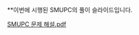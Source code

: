 
**이번에 시행된 SMUPC의 풀이 슬라이드입니다.

[SMUPC 문제 해설.pdf](https://github.com/Sookmyung-Algos/2021algos/files/6449119/SMUPC.pdf)
